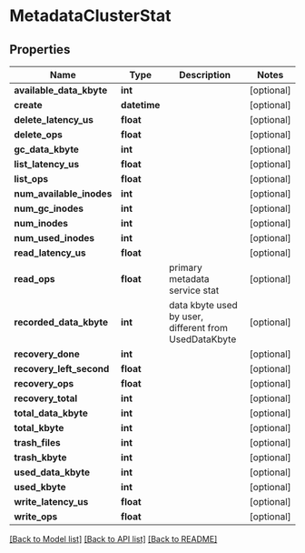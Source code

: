 # MetadataClusterStat

## Properties
Name | Type | Description | Notes
------------ | ------------- | ------------- | -------------
**available_data_kbyte** | **int** |  | [optional] 
**create** | **datetime** |  | [optional] 
**delete_latency_us** | **float** |  | [optional] 
**delete_ops** | **float** |  | [optional] 
**gc_data_kbyte** | **int** |  | [optional] 
**list_latency_us** | **float** |  | [optional] 
**list_ops** | **float** |  | [optional] 
**num_available_inodes** | **int** |  | [optional] 
**num_gc_inodes** | **int** |  | [optional] 
**num_inodes** | **int** |  | [optional] 
**num_used_inodes** | **int** |  | [optional] 
**read_latency_us** | **float** |  | [optional] 
**read_ops** | **float** | primary metadata service stat | [optional] 
**recorded_data_kbyte** | **int** | data kbyte used by user, different from UsedDataKbyte | [optional] 
**recovery_done** | **int** |  | [optional] 
**recovery_left_second** | **float** |  | [optional] 
**recovery_ops** | **float** |  | [optional] 
**recovery_total** | **int** |  | [optional] 
**total_data_kbyte** | **int** |  | [optional] 
**total_kbyte** | **int** |  | [optional] 
**trash_files** | **int** |  | [optional] 
**trash_kbyte** | **int** |  | [optional] 
**used_data_kbyte** | **int** |  | [optional] 
**used_kbyte** | **int** |  | [optional] 
**write_latency_us** | **float** |  | [optional] 
**write_ops** | **float** |  | [optional] 

[[Back to Model list]](../README.md#documentation-for-models) [[Back to API list]](../README.md#documentation-for-api-endpoints) [[Back to README]](../README.md)


